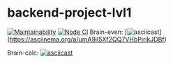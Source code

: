 # backend-project-lvl1

[![Maintainability](https://api.codeclimate.com/v1/badges/a99a88d28ad37a79dbf6/maintainability)](https://codeclimate.com/github/codeclimate/codeclimate/maintainability)
[![Node CI](https://github.com/Gorrka/backend-project-lvl1/workflows/Node%20CI/badge.svg)](https://github.com/Gorrka/backend-project-lvl1/actions)
Brain-even:
[![asciicast](https://asciinema.org/a/umA9iI5Xf2QQ7VHbPirikJDBf.svg)]
(https://asciinema.org/a/umA9iI5Xf2QQ7VHbPirikJDBf)

Brain-calc:
[![asciicast](https://asciinema.org/a/p13V1ucxfWaBHLz8iFtd3sLmQ.svg)](https://asciinema.org/a/p13V1ucxfWaBHLz8iFtd3sLmQ)
